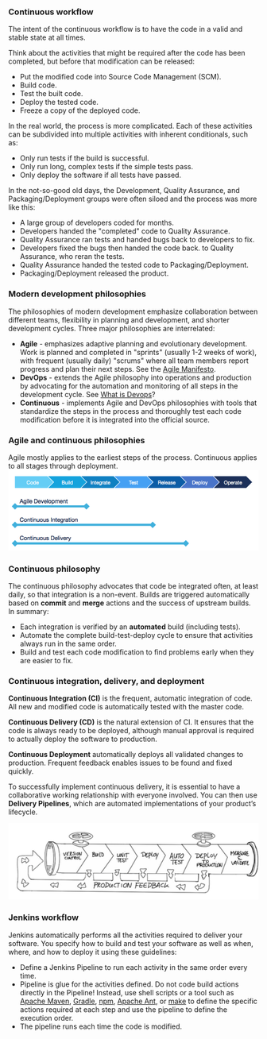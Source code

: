 ### Continuous workflow

The intent of the continuous workflow is to have the code in a valid and stable state at all times.

Think about the activities that might be required after the code has been completed, but before that modification can be released:
- Put the modified code into Source Code Management (SCM).
- Build code.
- Test the built code.
- Deploy the tested code.
- Freeze a copy of the deployed code.

In the real world, the process is more complicated. Each of these activities can be subdivided into multiple activities with inherent conditionals, such as:
- Only run tests if the build is successful.
- Only run long, complex tests if the simple tests pass.
- Only deploy the software if all tests have passed.

In the not-so-good old days, the Development, Quality Assurance, and Packaging/Deployment groups were often siloed and the process was more like this:
- A large group of developers coded for months.
- Developers handed the "completed" code to Quality Assurance.
- Quality Assurance ran tests and handed bugs back to developers to fix.
- Developers fixed the bugs then handed the code back. to Quality Assurance, who reran the tests.
- Quality Assurance handed the tested code to Packaging/Deployment.
- Packaging/Deployment released the product.


### Modern development philosophies
The philosophies of modern development emphasize collaboration between different teams, flexibility in planning and development, and shorter development cycles. Three major philosophies are interrelated:
- **Agile** - emphasizes adaptive planning and evolutionary development. Work is planned and completed in "sprints" (usually 1-2 weeks of work), with frequent (usually daily) "scrums" where all team members report progress and plan their next steps. See the [Agile Manifesto](https://agilemanifesto.org/).
- **DevOps** - extends the Agile philosophy into operations and production by advocating for the automation and monitoring of all steps in the development cycle. See [What is Devops](https://theagileadmin.com/what-is-devops/)?
- **Continuous** - implements Agile and DevOps philosophies with tools that standardize the steps in the process and thoroughly test each code modification before it is integrated into the official source.


### Agile and continuous philosophies
Agile mostly applies to the earliest steps of the process. Continuous applies to all stages through deployment.
![](img/ci-vs-cd.png)

### Continuous philosophy
The continuous philosophy advocates that code be integrated often, at least daily, so that integration is a non-event. Builds are triggered automatically based on **commit** and **merge** actions and the success of upstream builds. In summary:
- Each integration is verified by an **automated** build (including tests).
- Automate the complete build-test-deploy cycle to ensure that activities always run in the same order.
- Build and test each code modification to find problems early when they are easier to fix.


### Continuous integration, delivery, and deployment
**Continuous Integration (CI)** is the frequent, automatic integration of code. All new and modified code is automatically tested with the master code.

**Continuous Delivery (CD)** is the natural extension of CI. It ensures that the code is always ready to be deployed, although manual approval is required to actually deploy the software to production.

**Continuous Deployment** automatically deploys all validated changes to production. Frequent feedback enables issues to be found and fixed quickly.

To successfully implement continuous delivery, it is essential to have a collaborative working relationship with everyone involved. You can then use **Delivery Pipelines**, which are automated implementations of your product’s lifecycle.

![](img/cd-pipeline.png)


### Jenkins workflow
Jenkins automatically performs all the activities required to deliver your software. You specify how to build and test your software as well as when, where, and how to deploy it using these guidelines:
- Define a Jenkins Pipeline to run each activity in the same order every time.
- Pipeline is glue for the activities defined. Do not code build actions directly in the Pipeline! Instead, use shell scripts or a tool such as [Apache Maven](https://maven.apache.org/), [Gradle](https://gradle.org/), [npm](https://docs.npmjs.com/getting-started), [Apache Ant](https://ant.apache.org/), or [make](https://linux.die.net/man/1/make) to define the specific actions required at each step and use the pipeline to define the execution order.
- The pipeline runs each time the code is modified.
